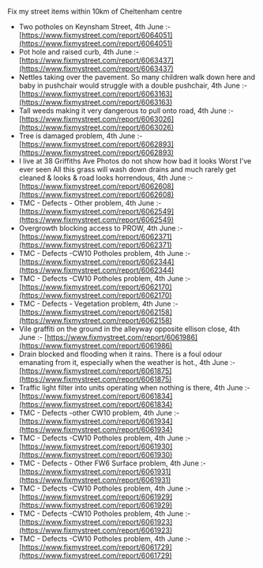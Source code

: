 Fix my street items within 10km of Cheltenham centre

<!-- fix_marker starts -->

- Two potholes on Keynsham Street, 4th June :- [https://www.fixmystreet.com/report/6064051](https://www.fixmystreet.com/report/6064051)
- Pot hole and raised curb, 4th June :- [https://www.fixmystreet.com/report/6063437](https://www.fixmystreet.com/report/6063437)
- Nettles taking over the pavement. So many children walk down here and baby in pushchair would struggle with a double pushchair, 4th June :- [https://www.fixmystreet.com/report/6063163](https://www.fixmystreet.com/report/6063163)
- Tall weeds making it very dangerous to pull onto road, 4th June :- [https://www.fixmystreet.com/report/6063026](https://www.fixmystreet.com/report/6063026)
- Tree is damaged problem, 4th June :- [https://www.fixmystreet.com/report/6062893](https://www.fixmystreet.com/report/6062893)
- I live at 38 Griffiths Ave Photos do not show how bad it looks Worst I’ve ever seen All this grass will wash down drains and much rarely get cleaned & looks & road looks horrendous, 4th June :- [https://www.fixmystreet.com/report/6062608](https://www.fixmystreet.com/report/6062608)
- TMC - Defects - Other problem, 4th June :- [https://www.fixmystreet.com/report/6062549](https://www.fixmystreet.com/report/6062549)
- Overgrowth blocking access to PROW, 4th June :- [https://www.fixmystreet.com/report/6062371](https://www.fixmystreet.com/report/6062371)
- TMC - Defects -CW10 Potholes problem, 4th June :- [https://www.fixmystreet.com/report/6062344](https://www.fixmystreet.com/report/6062344)
- TMC - Defects -CW10 Potholes problem, 4th June :- [https://www.fixmystreet.com/report/6062170](https://www.fixmystreet.com/report/6062170)
- TMC - Defects - Vegetation problem, 4th June :- [https://www.fixmystreet.com/report/6062158](https://www.fixmystreet.com/report/6062158)
- Vile graffiti on the ground in the alleyway opposite ellison close, 4th June :- [https://www.fixmystreet.com/report/6061986](https://www.fixmystreet.com/report/6061986)
- Drain blocked and flooding when it rains. There is a foul odour emanating from it, especially when the weather is hot., 4th June :- [https://www.fixmystreet.com/report/6061875](https://www.fixmystreet.com/report/6061875)
- Traffic light filter into units operating when nothing is there, 4th June :- [https://www.fixmystreet.com/report/6061834](https://www.fixmystreet.com/report/6061834)
- TMC - Defects -other CW10 problem, 4th June :- [https://www.fixmystreet.com/report/6061934](https://www.fixmystreet.com/report/6061934)
- TMC - Defects -CW10 Potholes problem, 4th June :- [https://www.fixmystreet.com/report/6061930](https://www.fixmystreet.com/report/6061930)
- TMC - Defects - Other FW6  Surface problem, 4th June :- [https://www.fixmystreet.com/report/6061931](https://www.fixmystreet.com/report/6061931)
- TMC - Defects -CW10 Potholes problem, 4th June :- [https://www.fixmystreet.com/report/6061929](https://www.fixmystreet.com/report/6061929)
- TMC - Defects -CW10 Potholes problem, 4th June :- [https://www.fixmystreet.com/report/6061923](https://www.fixmystreet.com/report/6061923)
- TMC - Defects -CW10 Potholes problem, 4th June :- [https://www.fixmystreet.com/report/6061729](https://www.fixmystreet.com/report/6061729)

<!-- fix_marker ends -->
